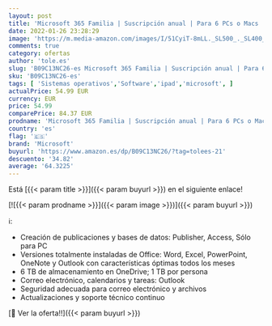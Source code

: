 ```yaml
---
layout: post
title: 'Microsoft 365 Familia | Suscripción anual | Para 6 PCs o Macs  6 tabletas incluyendo iPad  Android  o Windows  además de 6 teléfonos | Box'
date: 2022-01-26 23:28:29
image: 'https://m.media-amazon.com/images/I/51CyiT-8mLL._SL500_._SL400_.jpg'
comments: true
category: ofertas
author: 'tole.es'
slug: 'B09C13NC26-es Microsoft 365 Familia | Suscripción anual | Para 6 PCs o...'
sku: 'B09C13NC26-es'
tags: [ 'Sistemas operativos','Software','ipad','microsoft', ]
actualPrice: 54.99 EUR
currency: EUR
price: 54.99
comparePrice: 84.37 EUR
prodname: 'Microsoft 365 Familia | Suscripción anual | Para 6 PCs o Macs  6 tabletas incluyendo iPad  Android  o Windows  además de 6 teléfonos | Box'
country: 'es'
flag: '🇪🇸'
brand: 'Microsoft'
buyurl: 'https://www.amazon.es/dp/B09C13NC26/?tag=tolees-21'
descuento: '34.82'
average: '64.3225'
---
```


Está [{{< param title >}}]({{< param buyurl >}}) en el siguiente enlace!

[![{{< param prodname >}}]({{< param image >}})]({{< param buyurl >}})

ℹ️:

- Creación de publicaciones y bases de datos: Publisher, Access, Sólo para PC
- Versiones totalmente instaladas de Office: Word, Excel, PowerPoint, OneNote y Outlook con características óptimas todos los meses
- 6 TB de almacenamiento en OneDrive; 1 TB por persona
- Correo electrónico, calendarios y tareas: Outlook
- Seguridad adecuada para correo electrónico y archivos
- Actualizaciones y soporte técnico continuo

[🛒 Ver la oferta!!]({{< param buyurl >}})

